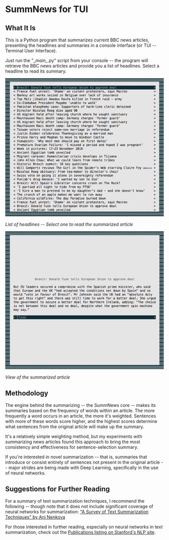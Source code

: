 # SummNews for TUI

## What It Is
This is a Python program that summarizes current BBC news articles, presenting the headlines and summaries in a console interface (or TUI -- Terminal User Interface).

Just run the "\__main\__.py" script from your console -- the program will retrieve the BBC news articles and provide you a list of headlines. Select a headline to read its summary.

![SummNews's TUI headline menu](/screenshots/SummNewsForTUI-Screenshot_01-Headline_Menu.png)

*List of headlines -- Select one to read the summarized article*

![SummNews's Summarize Article view](/screenshots/SummNewsForTUI-Screenshot_02-Summarized_Article.png)

*View of the summarized article*

## Methodology
The engine behind the summarizing -- the SummNews core -- makes its summaries based on the frequency of words within an article. The more frequently a word occurs in an article, the more it's weighted. Sentences with more of these words score higher, and the highest scores determine what sentences from the original article will make up the summary.

It's a relatively simple weighting method, but my experiments with summarizing news articles found this approach to bring the most consistency and effectiveness for sentence-selection summary.

If you're interested in novel summarization -- that is, summaries that introduce or consist entirely of sentences not present in the original article -- major strides are being made with Deep Learning, specifically in the use of neural networks.

## Suggestions for Further Reading
For a summary of text summarization techniques, I recommend the following -- though note that it does not include significant coverage of neural networks for summarization: ["A Survey of Text Summarization Techniques" by Ani Nenkova](https://www.cs.bgu.ac.il/~elhadad/nlp16/nenkova-mckeown.pdf)

For those interested in further reading, especially on neural networks in text summarization, check out the [Publications listing on Stanford's NLP site](https://nlp.stanford.edu/pubs/).
